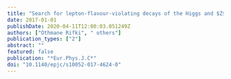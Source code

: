 ```yaml
---
title: "Search for lepton-flavour-violating decays of the Higgs and $Z$ bosons with the ATLAS detector"
date: 2017-01-01
publishDate: 2020-04-11T12:00:03.051249Z
authors: ["Othmane Rifki", " others"]
publication_types: ["2"]
abstract: ""
featured: false
publication: "*Eur.Phys.J.C*"
doi: "10.1140/epjc/s10052-017-4624-0"
---
```


